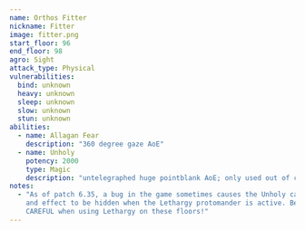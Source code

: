 ```yaml
---
name: Orthos Fitter
nickname: Fitter
image: fitter.png
start_floor: 96
end_floor: 98
agro: Sight
attack_type: Physical
vulnerabilities:
  bind: unknown
  heavy: unknown
  sleep: unknown
  slow: unknown
  stun: unknown
abilities:
  - name: Allagan Fear
    description: "360 degree gaze AoE"
  - name: Unholy
    potency: 2000
    type: Magic
    description: "untelegraphed huge pointblank AoE; only used out of combat"
notes:
  - "As of patch 6.35, a bug in the game sometimes causes the Unholy cast bar
    and effect to be hidden when the Lethargy protomander is active. Be VERY
    CAREFUL when using Lethargy on these floors!"
---
```


